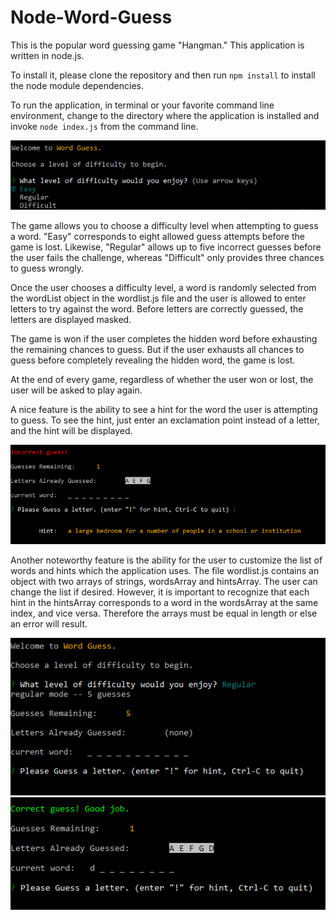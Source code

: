 # Node-Word-Guess
This is the popular word guessing game "Hangman." This application is written in node.js.

To install it, please clone the repository and then run `npm install` to install the node module dependencies.

To run the application, in terminal or your favorite command line environment, change to the directory where the application is installed and invoke `node index.js` from the command line.

![screenshot](./images/difficultylevels.PNG)

The game allows you to choose a difficulty level when attempting to guess a word. "Easy" corresponds to eight allowed guess attempts before the game is lost. Likewise, "Regular" allows up to five incorrect guesses before the user fails the challenge, whereas "Difficult" only provides three chances to guess wrongly.

Once the user chooses a difficulty level, a word is randomly selected from the wordList object in the wordlist.js file and the user is allowed to enter letters to try against the word. Before letters are correctly guessed, the letters are displayed masked.

The game is won if the user completes the hidden word before exhausting the remaining chances to guess. But if the user exhausts all chances to guess before completely revealing the hidden word, the game is lost.

At the end of every game, regardless of whether the user won or lost, the user will be asked to play again.

A nice feature is the ability to see a hint for the word the user is attempting to guess. To see the hint, just enter an exclamation point instead of a letter, and the hint will be displayed.

![screenshot](./images/hint.PNG)

Another noteworthy feature is the ability for the user to customize the list of words and hints which the application uses. The file wordlist.js contains an object with two arrays of strings, wordsArray and hintsArray. The user can change the list if desired. However, it is important to recognize that each hint in the hintsArray corresponds to a word in the wordsArray at the same index, and vice versa. Therefore the arrays must be equal in length or else an error will result.

![screenshot](./images/screenshot2.PNG)
![screenshot](./images/correct.PNG)
